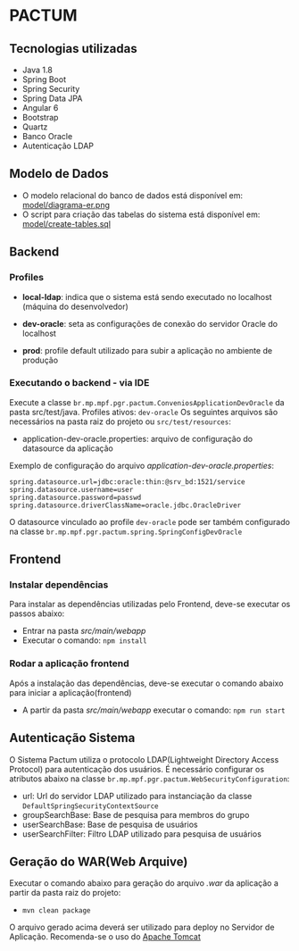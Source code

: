 # PACTUM
## Tecnologias utilizadas
* Java 1.8
* Spring Boot
* Spring Security
* Spring Data JPA
* Angular 6
* Bootstrap
* Quartz
* Banco Oracle
* Autenticação LDAP

## Modelo de Dados
* O modelo relacional do banco de dados está disponível em: [model/diagrama-er.png](model/diagrama-er.png)
* O script para criação das tabelas do sistema está disponível em: [model/create-tables.sql](model/create-tables.sql)

## Backend

### Profiles

* **local-ldap**: indica que o sistema está sendo executado no localhost (máquina do desenvolvedor)

* **dev-oracle**: seta as configurações de conexão do servidor Oracle do localhost

* **prod**: profile default utilizado para subir a aplicação no ambiente de produção

### Executando o backend - via IDE

Execute a classe `br.mp.mpf.pgr.pactum.ConveniosApplicationDevOracle` da pasta src/test/java.
Profiles ativos: `dev-oracle`
Os seguintes arquivos são necessários na pasta raiz do projeto ou `src/test/resources`:
* application-dev-oracle.properties: arquivo de configuração do datasource da aplicação

Exemplo de configuração do arquivo _application-dev-oracle.properties_:
```
spring.datasource.url=jdbc:oracle:thin:@srv_bd:1521/service
spring.datasource.username=user
spring.datasource.password=passwd
spring.datasource.driverClassName=oracle.jdbc.OracleDriver
```
O datasource vinculado ao profile `dev-oracle` pode ser também configurado na classe `br.mp.mpf.pgr.pactum.spring.SpringConfigDevOracle`

## Frontend
### Instalar dependências
Para instalar as dependências utilizadas pelo Frontend, deve-se executar os passos abaixo:
* Entrar na pasta _src/main/webapp_
* Executar o comando: `npm install`

### Rodar a aplicação frontend
Após a instalação das dependências, deve-se executar o comando abaixo para iniciar a aplicação(frontend)
* A partir da pasta _src/main/webapp_ executar o comando: `npm run start`

## Autenticação Sistema
O Sistema Pactum utiliza o protocolo LDAP(Lightweight Directory Access Protocol) para autenticação dos usuários.
É necessário configurar os atributos abaixo na classe `br.mp.mpf.pgr.pactum.WebSecurityConfiguration`:
* url: Url do servidor LDAP utilizado para instanciação da classe `DefaultSpringSecurityContextSource`
* groupSearchBase: Base de pesquisa para membros do grupo
* userSearchBase: Base de pesquisa de usuários
* userSearchFilter: Filtro LDAP utilizado para pesquisa de usuários

## Geração do WAR(Web Arquive)
Executar o comando abaixo para geração do arquivo _.war_ da aplicação a partir da pasta raiz do projeto:
* `mvn clean package`

O arquivo gerado acima deverá ser utilizado para deploy no Servidor de Aplicação. Recomenda-se o uso do [Apache Tomcat](https://tomcat.apache.org/)
